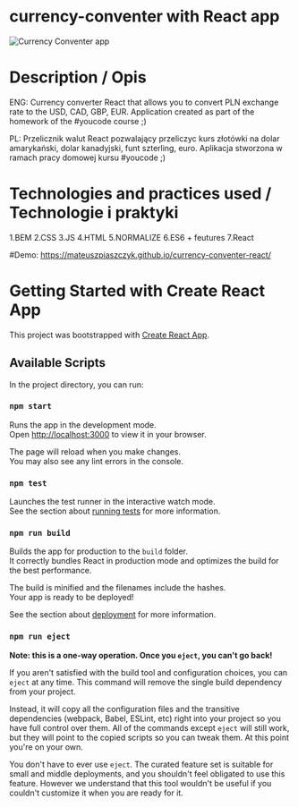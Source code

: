# currency-conventer with React app 
![Currency Conventer app](https://piaszczykstudio.pl/wp-content/uploads/2023/01/conventer.gif)
# Description / Opis
ENG: Currency converter React that allows you to convert PLN exchange rate to the USD, CAD, GBP, EUR. Application created as part of the homework of the #youcode course ;)

PL: Przelicznik walut React pozwalający przeliczyc kurs złotówki na dolar amarykański, dolar kanadyjski, funt szterling, euro. Aplikacja stworzona w ramach pracy domowej kursu #youcode ;)

# Technologies and practices used / Technologie i praktyki

1.BEM
2.CSS
3.JS
4.HTML
5.NORMALIZE
6.ES6 + feutures
7.React

#Demo:
https://mateuszpiaszczyk.github.io/currency-conventer-react/

# Getting Started with Create React App

This project was bootstrapped with [Create React App](https://github.com/facebook/create-react-app).

## Available Scripts

In the project directory, you can run:

### `npm start`

Runs the app in the development mode.\
Open [http://localhost:3000](http://localhost:3000) to view it in your browser.

The page will reload when you make changes.\
You may also see any lint errors in the console.

### `npm test`

Launches the test runner in the interactive watch mode.\
See the section about [running tests](https://facebook.github.io/create-react-app/docs/running-tests) for more information.

### `npm run build`

Builds the app for production to the `build` folder.\
It correctly bundles React in production mode and optimizes the build for the best performance.

The build is minified and the filenames include the hashes.\
Your app is ready to be deployed!

See the section about [deployment](https://facebook.github.io/create-react-app/docs/deployment) for more information.

### `npm run eject`

**Note: this is a one-way operation. Once you `eject`, you can't go back!**

If you aren't satisfied with the build tool and configuration choices, you can `eject` at any time. This command will remove the single build dependency from your project.

Instead, it will copy all the configuration files and the transitive dependencies (webpack, Babel, ESLint, etc) right into your project so you have full control over them. All of the commands except `eject` will still work, but they will point to the copied scripts so you can tweak them. At this point you're on your own.

You don't have to ever use `eject`. The curated feature set is suitable for small and middle deployments, and you shouldn't feel obligated to use this feature. However we understand that this tool wouldn't be useful if you couldn't customize it when you are ready for it.

